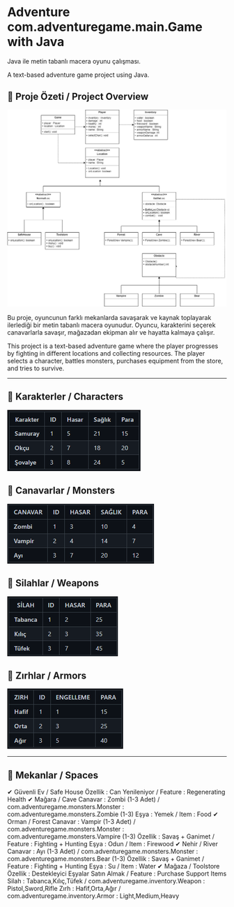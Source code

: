 # Adventure com.adventuregame.main.Game with Java
Java ile metin tabanlı macera oyunu çalışması.

A text-based adventure game project using Java.

## 📌 Proje Özeti / Project Overview

![Project Preview](images/class-diagram.jpg)

Bu proje, oyuncunun farklı mekanlarda savaşarak ve kaynak toplayarak ilerlediği bir metin tabanlı macera oyunudur. 
Oyuncu, karakterini seçerek canavarlarla savaşır, mağazadan ekipman alır ve hayatta kalmaya çalışır.

This project is a text-based adventure game where the player progresses by fighting in different locations and collecting resources. 
The player selects a character, battles monsters, purchases equipment from the store, and tries to survive.

---

## 🎯 Karakterler / Characters

![Project Preview](images/characters.png)

## 🎯 Canavarlar / Monsters

![Project Preview](images/monsters.png)

## 🎯 Silahlar / Weapons

![Project Preview](images/weapons.png)

## 🎯 Zırhlar / Armors

![Project Preview](images/armors.png)

---

## 🎯 Mekanlar / Spaces

✔ Güvenli Ev / Safe House
Özellik : Can Yenileniyor / Feature : Regenerating Health
✔ Mağara / Cave
Canavar : Zombi (1-3 Adet) / com.adventuregame.monsters.Monster : com.adventuregame.monsters.Zombie (1-3)
Eşya : Yemek / Item : Food
✔ Orman / Forest
Canavar : Vampir (1-3 Adet) / com.adventuregame.monsters.Monster : com.adventuregame.monsters.Vampire (1-3)
Özellik : Savaş + Ganimet / Feature : Fighting + Hunting
Eşya : Odun / Item : Firewood
✔ Nehir / River
Canavar : Ayı (1-3 Adet) / com.adventuregame.monsters.Monster : com.adventuregame.monsters.Bear (1-3)
Özellik : Savaş + Ganimet / Feature : Fighting + Hunting
Eşya : Su / Item : Water
✔ Mağaza / Toolstore
Özellik : Destekleyici Eşyalar Satın Almak / Feature : Purchase Support Items
Silah : Tabanca,Kılıç,Tüfek / com.adventuregame.inventory.Weapon : Pistol,Sword,Rifle
Zırh : Hafif,Orta,Ağır / com.adventuregame.inventory.Armor : Light,Medium,Heavy
